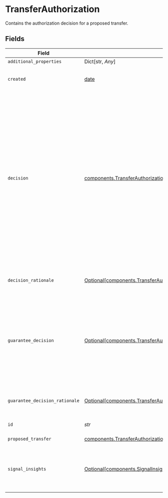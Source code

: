 # TransferAuthorization

Contains the authorization decision for a proposed transfer.


## Fields

| Field                                                                                                                                                                                                                                                                                                                                                                                                                                                                                                                                                                                                                                                                                 | Type                                                                                                                                                                                                                                                                                                                                                                                                                                                                                                                                                                                                                                                                                  | Required                                                                                                                                                                                                                                                                                                                                                                                                                                                                                                                                                                                                                                                                              | Description                                                                                                                                                                                                                                                                                                                                                                                                                                                                                                                                                                                                                                                                           |
| ------------------------------------------------------------------------------------------------------------------------------------------------------------------------------------------------------------------------------------------------------------------------------------------------------------------------------------------------------------------------------------------------------------------------------------------------------------------------------------------------------------------------------------------------------------------------------------------------------------------------------------------------------------------------------------- | ------------------------------------------------------------------------------------------------------------------------------------------------------------------------------------------------------------------------------------------------------------------------------------------------------------------------------------------------------------------------------------------------------------------------------------------------------------------------------------------------------------------------------------------------------------------------------------------------------------------------------------------------------------------------------------- | ------------------------------------------------------------------------------------------------------------------------------------------------------------------------------------------------------------------------------------------------------------------------------------------------------------------------------------------------------------------------------------------------------------------------------------------------------------------------------------------------------------------------------------------------------------------------------------------------------------------------------------------------------------------------------------- | ------------------------------------------------------------------------------------------------------------------------------------------------------------------------------------------------------------------------------------------------------------------------------------------------------------------------------------------------------------------------------------------------------------------------------------------------------------------------------------------------------------------------------------------------------------------------------------------------------------------------------------------------------------------------------------- |
| `additional_properties`                                                                                                                                                                                                                                                                                                                                                                                                                                                                                                                                                                                                                                                               | Dict[str, *Any*]                                                                                                                                                                                                                                                                                                                                                                                                                                                                                                                                                                                                                                                                      | :heavy_minus_sign:                                                                                                                                                                                                                                                                                                                                                                                                                                                                                                                                                                                                                                                                    | N/A                                                                                                                                                                                                                                                                                                                                                                                                                                                                                                                                                                                                                                                                                   |
| `created`                                                                                                                                                                                                                                                                                                                                                                                                                                                                                                                                                                                                                                                                             | [date](https://docs.python.org/3/library/datetime.html#date-objects)                                                                                                                                                                                                                                                                                                                                                                                                                                                                                                                                                                                                                  | :heavy_check_mark:                                                                                                                                                                                                                                                                                                                                                                                                                                                                                                                                                                                                                                                                    | The datetime representing when the authorization was created, in the format `2006-01-02T15:04:05Z`.                                                                                                                                                                                                                                                                                                                                                                                                                                                                                                                                                                                   |
| `decision`                                                                                                                                                                                                                                                                                                                                                                                                                                                                                                                                                                                                                                                                            | [components.TransferAuthorizationDecision](../../models/components/transferauthorizationdecision.md)                                                                                                                                                                                                                                                                                                                                                                                                                                                                                                                                                                                  | :heavy_check_mark:                                                                                                                                                                                                                                                                                                                                                                                                                                                                                                                                                                                                                                                                    | <br/>A decision regarding the proposed transfer.<br/><br/>`approved` – The proposed transfer has received the end user's consent and has been approved for processing by Plaid. The `decision_rationale` field is set if Plaid was unable to fetch the account information. You may proceed with the transfer, but further review is recommended (i.e., use Link in update to re-authenticate your user when `decision_rationale.code` is `ITEM_LOGIN_REQUIRED`). Refer to the `code` field in the `decision_rationale` object for details.<br/><br/>`declined` – Plaid reviewed the proposed transfer and declined processing. Refer to the `code` field in the `decision_rationale` object for details. |
| `decision_rationale`                                                                                                                                                                                                                                                                                                                                                                                                                                                                                                                                                                                                                                                                  | [Optional[components.TransferAuthorizationDecisionRationale]](../../models/components/transferauthorizationdecisionrationale.md)                                                                                                                                                                                                                                                                                                                                                                                                                                                                                                                                                      | :heavy_check_mark:                                                                                                                                                                                                                                                                                                                                                                                                                                                                                                                                                                                                                                                                    | The rationale for Plaid's decision regarding a proposed transfer. It is always set for `declined` decisions, and may or may not be null for `approved` decisions.                                                                                                                                                                                                                                                                                                                                                                                                                                                                                                                     |
| `guarantee_decision`                                                                                                                                                                                                                                                                                                                                                                                                                                                                                                                                                                                                                                                                  | [Optional[components.TransferAuthorizationGuaranteeDecision]](../../models/components/transferauthorizationguaranteedecision.md)                                                                                                                                                                                                                                                                                                                                                                                                                                                                                                                                                      | :heavy_check_mark:                                                                                                                                                                                                                                                                                                                                                                                                                                                                                                                                                                                                                                                                    | Indicates whether the transfer is guaranteed by Plaid (Guarantee customers only). This field will contain either `GUARANTEED` or `NOT_GUARANTEED` indicating whether Plaid will guarantee the transfer. If the transfer is not guaranteed, additional information will be provided in the `guarantee_decision_rationale` field. Refer to the `code` field in `guarantee_decision_rationale` for details.                                                                                                                                                                                                                                                                              |
| `guarantee_decision_rationale`                                                                                                                                                                                                                                                                                                                                                                                                                                                                                                                                                                                                                                                        | [Optional[components.TransferAuthorizationGuaranteeDecisionRationale]](../../models/components/transferauthorizationguaranteedecisionrationale.md)                                                                                                                                                                                                                                                                                                                                                                                                                                                                                                                                    | :heavy_check_mark:                                                                                                                                                                                                                                                                                                                                                                                                                                                                                                                                                                                                                                                                    | The rationale for Plaid's decision to not guarantee a transfer. Will be `null` unless `guarantee_decision` is `NOT_GUARANTEED`.                                                                                                                                                                                                                                                                                                                                                                                                                                                                                                                                                       |
| `id`                                                                                                                                                                                                                                                                                                                                                                                                                                                                                                                                                                                                                                                                                  | *str*                                                                                                                                                                                                                                                                                                                                                                                                                                                                                                                                                                                                                                                                                 | :heavy_check_mark:                                                                                                                                                                                                                                                                                                                                                                                                                                                                                                                                                                                                                                                                    | Plaid’s unique identifier for a transfer authorization.                                                                                                                                                                                                                                                                                                                                                                                                                                                                                                                                                                                                                               |
| `proposed_transfer`                                                                                                                                                                                                                                                                                                                                                                                                                                                                                                                                                                                                                                                                   | [components.TransferAuthorizationProposedTransfer](../../models/components/transferauthorizationproposedtransfer.md)                                                                                                                                                                                                                                                                                                                                                                                                                                                                                                                                                                  | :heavy_check_mark:                                                                                                                                                                                                                                                                                                                                                                                                                                                                                                                                                                                                                                                                    | Details regarding the proposed transfer.                                                                                                                                                                                                                                                                                                                                                                                                                                                                                                                                                                                                                                              |
| `signal_insights`                                                                                                                                                                                                                                                                                                                                                                                                                                                                                                                                                                                                                                                                     | [Optional[components.SignalInsights]](../../models/components/signalinsights.md)                                                                                                                                                                                                                                                                                                                                                                                                                                                                                                                                                                                                      | :heavy_minus_sign:                                                                                                                                                                                                                                                                                                                                                                                                                                                                                                                                                                                                                                                                    | Signal insights including scores and attributes. This response is offered as an add-on to `/transfer/authorization/create`. To request access to these fields please contact your Plaid account manager.                                                                                                                                                                                                                                                                                                                                                                                                                                                                              |